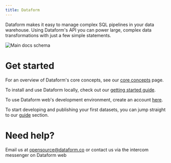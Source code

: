 ```yaml
---
title: Dataform
---
```


Dataform makes it easy to manage complex SQL pipelines in your data warehouse. Using Dataform's API you can power large, complex data transformations with just a few simple statements.

![Main docs schema](/static/images/main_schema.svg)

# Get started

For an overview of Dataform's core concepts, see our [core concepts](guides/core-concepts) page.

To install and use Dataform locally, check out our [getting started guide](guides/command-line-interface).

To use Dataform web's development environment, create an account [here](https://dataform.co/signup).

To start developing and publishing your first datasets, you can jump straight to our [guide](guides/datasets) section.

# Need help?

Email us at <a href="mailto:opensource@dataform.co" rel="noopener" target="_blank">opensource@dataform.co</a> or contact us via the intercom messenger on Dataform web
